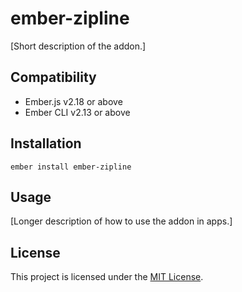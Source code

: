 ember-zipline
==============================================================================

[Short description of the addon.]


Compatibility
------------------------------------------------------------------------------

* Ember.js v2.18 or above
* Ember CLI v2.13 or above


Installation
------------------------------------------------------------------------------

```
ember install ember-zipline
```


Usage
------------------------------------------------------------------------------

[Longer description of how to use the addon in apps.]


License
------------------------------------------------------------------------------

This project is licensed under the [MIT License](LICENSE.md).
